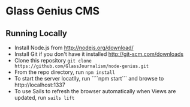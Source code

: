 # Glass Genius CMS

## Running Locally

* Install Node.js from http://nodejs.org/download/
* Install Git if you don't have it installed http://git-scm.com/downloads
* Clone this repository ````git clone https://github.com/GlassJournalism/node-genius.git````
* From the repo directory, run ````npm install````
* To start the server locatlly, run ````npm start``` and browse to http://localhost:1337
* To use Sails to refresh the browser automatically when Views are updated, run ````sails lift````
